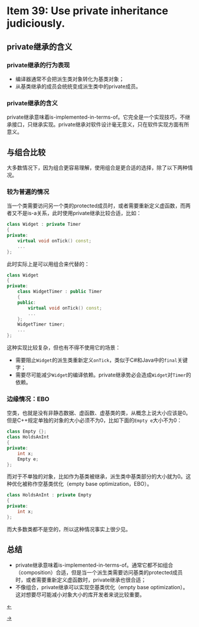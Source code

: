 # Item 39: Use private inheritance judiciously.

## private继承的含义

### private继承的行为表现

- 编译器通常不会把派生类对象转化为基类对象；
- 从基类继承的成员会统统变成派生类中的private成员。

### private继承的含义

private继承意味着is-implemented-in-terms-of。它完全是一个实现技巧，不继承接口，只继承实现。private继承对软件设计毫无意义，只在软件实现方面有所意义。

## 与组合比较

大多数情况下，因为组合更容易理解，使用组合是更合适的选择，除了以下两种情况。

### 较为普遍的情况

当一个类需要访问另一个类的protected成员时，或者需要重新定义虚函数，而两者又不是is-a关系，此时使用private继承比较合适，比如：

```cpp
class Widget : private Timer
{
private:
    virtual void onTick() const;
    ...
};
```

此时实际上是可以用组合来代替的：

```cpp
class Widget
{
private:
    class WidgetTimer : public Timer
    {
    public:
        virtual void onTick() const;
        ...
    };
    WidgetTimer timer;
    ...
};
```

这种实现比较复杂，但也有不得不使用它的场景：

- 需要阻止`Widget`的派生类重新定义`onTick`，类似于C#和Java中的`final`关键字；
- 需要尽可能减少`Widget`的编译依赖。private继承势必会造成`Widget`对`Timer`的依赖。

### 边缘情况：EBO

空类，也就是没有非静态数据、虚函数、虚基类的类，从概念上说大小应该是0。但是C++规定单独的对象的大小必须不为0，比如下面的`Empty e`大小不为0：

```cpp
class Empty {};
class HoldsAnInt
{
private:
    int x;
    Empty e;
};
```

而对于不单独的对象，比如作为基类被继承，派生类中基类部分的大小就为0。这种优化被称作空基类优化（empty base optimization，EBO）。

```cpp
class HoldsAnInt : private Empty
{
private:
    int x;
};
```

而大多数类都不是空的，所以这种情况事实上很少见。

## 总结

- private继承意味着is-implemented-in-terms-of。通常它都不如组合（composition）合适，但是当一个派生类需要访问基类的protected成员时，或者需要重新定义虚函数时，private继承也很合适；
- 不像组合，private继承可以实现空基类优化（empty base optimization）。这对想要尽可能减小对象大小的库开发者来说比较重要。

<a href="../Item%2038"><-</a>

<a href="../Item%2040">-></a>
